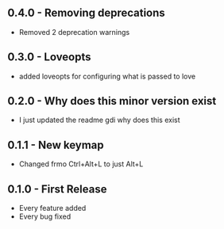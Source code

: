 ## 0.4.0 - Removing deprecations
* Removed 2 deprecation warnings

## 0.3.0 - Loveopts
* added loveopts for configuring what is passed to love

## 0.2.0 - Why does this minor version exist
* I just updated the readme gdi why does this exist

## 0.1.1 - New keymap
* Changed frmo Ctrl+Alt+L to just Alt+L

## 0.1.0 - First Release
* Every feature added
* Every bug fixed
